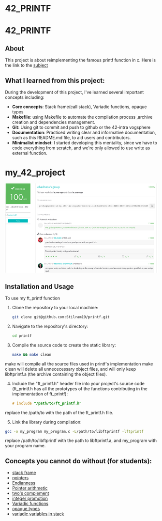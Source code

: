 # 42_PRINTF

# 42_PRINTF

## About

This project is about reimplementing the famous printf function in c. Here is the link to the [subject](https://cdn.intra.42.fr/pdf/pdf/126098/en.subject.pdf)

## What I learned from this project:

During the development of this project, I've learned several important concepts including:

- **Core concepts**: Stack frame(call stack), Variadic functions, opaque types                            
- **Makefile**: using Makefile to automate the compilation process ,archive creation and dependencies management.
- **Git**: Using git to commit and push to github or the 42-intra vogsphere
- **Documentation**: Practiced writing clear and informative documentation, such as this README.md file, to aid users and contributors.
- **Minimalist mindset**: I started developing this mentality, since we have to code everything from scratch,
and we're only allowed to use write as external function.

# my_42_project

![](/images/my_project.png)

## Installation and Usage

To use my ft_printf function

1. Clone the repository to your local machine:

   ```bash
   git clone git@github.com:Stilram19/printf.git
   ```

2. Navigate to the repository's directory:

    ```bash
    cd printf
    ```

3. Compile the source code to create the static library:

    ```bash
    make && make clean
    ```
make will compile all the source files used in printf's implementation
make clean will delete all unnececessary object files, and will only keep libftprintf.a (the archive containing the object files).

4. Include the "ft_printf.h" header file into your project's source code (ft_printf.h has all the prototypes of the functions contributing in the implementation of ft_printf):

    ```c
    # include "/path/to/ft_printf.h"
    ```

replace the /path/to with the path of the ft_printf.h file.

5. Link the library during compilation:

```bash
gcc -o my_program my_program.c -L/path/to/libftprintf -lftprintf
```
replace /path/to/libftprintf with the path to libftprintf.a,
and my_program with your program name.

## Concepts you cannot do without (for students):

- [stack frame](https://en.wikipedia.org/wiki/Call_stack)
- [pointers](https://en.wikipedia.org/wiki/Pointer_(computer_programming))  
- [Endianness](https://en.wikipedia.org/wiki/Endianness)  
- [Pointer arithmetic](https://www.geeksforgeeks.org/pointer-arithmetics-in-c-with-examples/)  
- [two's complement](https://en.wikipedia.org/wiki/Two%27s_complement)    
- [integer promotion](https://www.geeksforgeeks.org/integer-promotions-in-c/)
- [Variadic functions](https://www.geeksforgeeks.org/variadic-functions-in-c/)
- [opaque types](https://en.wikipedia.org/wiki/Opaque_data_type)
- [variadic variables in stack](https://stackoverflow.com/questions/63056235/how-are-variadic-variables-represented-on-the-stack)
